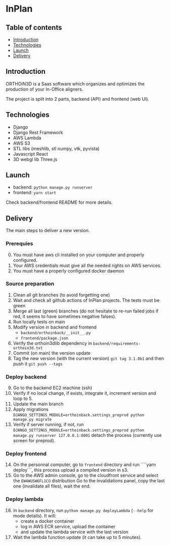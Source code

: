 # InPlan

## Table of contents
* [Introduction](#introduction)
* [Technologies](#technologies)
* [Launch](#launch)
* [Delivery](#delivery)

## Introduction
ORTHOiN3D is a Saas software which organizes and optimizes
the production of your In-Office aligners.

The project is split into 2 parts, backend (API) and frontend (web UI).

## Technologies

* Django
* Django Rest Framework
* AWS Lambda
* AWS S3
* STL libs (meshlib, stl numpy, vtk, pyvista)
* Javascript React
* 3D webgl lib Three.js

## Launch

* backend: `python manage.py runserver`
* frontend: `yarn start`

Check backend/frontend README for more details.


## Delivery
The main steps to deliver a new version.

### Prerequies
0. You must have aws cli installed on your computer and properly configured.
0. Your AWS credentials must give all the needed rights on AWS services.
0. You must have a properly configured docker daemon

### Source preparation
1. Clean all git branches (to avoid forgetting one)
2. Wait and check all github actions of InPlan projects. The tests must be green
3. Merge all last (green) branches (do not hesitate to re-run failed jobs if red,
   it seems to have sometimes negative falses).
4. Run locally tests on main
5. Modify version in backend and frontend
   * ```backend/orthoinback/__init__.py```
   * ```frontend/package.json```
6. Verify the orthoin3dlib dependency in ```backend/requirements-orthoin3d.txt```
7. Commit (on main) the version update
8. Tag the new version (with the current version) ```git tag 3.1.0b1```
   and then push it ```git push --tags```

### Deploy backend
9. Go to the backend EC2 machine (ssh)
10. Verify if no local change, if exists, integrate it, increment version and loop to 5.
11. Update the main branch
12. Apply migrations ```DJANGO_SETTINGS_MODULE=orthoinback.settings_preprod python manage.py migrate```
13. Verify if server running, if not, run
    ```DJANGO_SETTINGS_MODULE=orthoinback.settings_preprod python manage.py runserver 127.0.0.1:8001```
    detach the process (currently use screen for preprod).

### Deploy frontend
14. On the personnal computer, go to ```frontend``` directory and run  ````yarn deploy```, this process upload a compiled
    version in s3.
15. Go to the AWS admin console, go to the cloudfront service and select the ```EW4WUSW6FL1CO``` distribution
    Go to the invalidations panel, copy the last one (invalidate all files), wait the end.

### Deploy lambda
16. In ```backend``` directory, run ```python manage.py deployLambda``` (```--help``` for mode details).
    It will:
    * create a docker container
    * log in AWS ECR service, upload the container
    * and update the lambda service with the last version
17. Wait the lambda function update (it can take up to 5 minutes).
